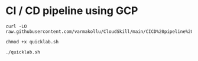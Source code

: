 # CI / CD pipeline using GCP

```
curl -LO raw.githubusercontent.com/varmakollu/CloudSkill/main/CICD%20pipeline%20using%20GCP/quicklab.sh

chmod +x quicklab.sh

./quicklab.sh

```
